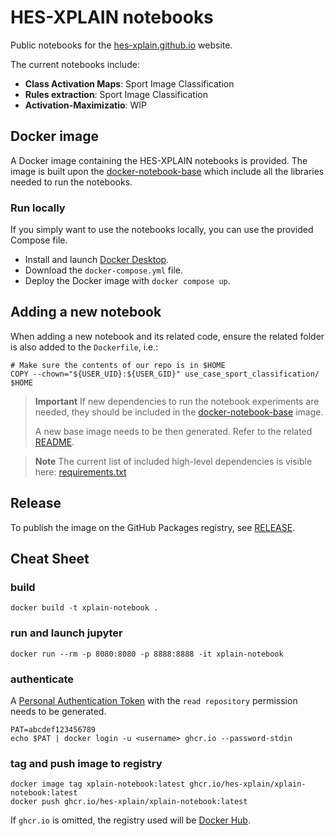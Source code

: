 # HES-XPLAIN notebooks

Public notebooks for the [hes-xplain.github.io](https://hes-xplain.github.io/) website.

The current notebooks include:

* **Class Activation Maps**: Sport Image Classification
* **Rules extraction**: Sport Image Classification
* **Activation-Maximizatio**: WIP

## Docker image

A Docker image containing the HES-XPLAIN notebooks is provided.
The image is built upon the [docker-notebook-base](https://github.com/HES-XPLAIN/docker-notebook-base)
which include all the libraries needed to run the notebooks.

### Run locally

If you simply want to use the notebooks locally, you can use the provided Compose file.

* Install and launch [Docker Desktop](https://www.docker.com/).
* Download the `docker-compose.yml` file.
* Deploy the Docker image with `docker compose up`.

## Adding a new notebook

When adding a new notebook and its related code, ensure the related folder is
also added to the `Dockerfile`, i.e.:

```
# Make sure the contents of our repo is in $HOME
COPY --chown="${USER_UID}:${USER_GID}" use_case_sport_classification/ $HOME
```

> **Important**
> If new dependencies to run the notebook experiments are needed, they should be
> included in the [docker-notebook-base](https://github.com/HES-XPLAIN/docker-notebook-base) image.
>
> A new base image needs to be then generated. Refer to the related [README](https://github.com/HES-XPLAIN/docker-notebook-base/blob/main/README.md).

> **Note**
> The current list of included high-level dependencies is visible here: [requirements.txt](https://github.com/HES-XPLAIN/docker-notebook-base/blob/main/requirements.txt)

## Release

To publish the image on the GitHub Packages registry, see [RELEASE](RELEASE.md).

## Cheat Sheet

### build

```
docker build -t xplain-notebook .
```

### run and launch jupyter

```
docker run --rm -p 8080:8080 -p 8888:8888 -it xplain-notebook
```

### authenticate

A [Personal Authentication Token](https://docs.github.com/en/authentication/keeping-your-account-and-data-secure/managing-your-personal-access-tokens)
with the `read repository` permission needs to be generated.

```shell
PAT=abcdef123456789
echo $PAT | docker login -u <username> ghcr.io --password-stdin
```

### tag and push image to registry

```shell
docker image tag xplain-notebook:latest ghcr.io/hes-xplain/xplain-notebook:latest
docker push ghcr.io/hes-xplain/xplain-notebook:latest
```

If `ghcr.io` is omitted, the registry used will be [Docker Hub](https://hub.docker.com/).
